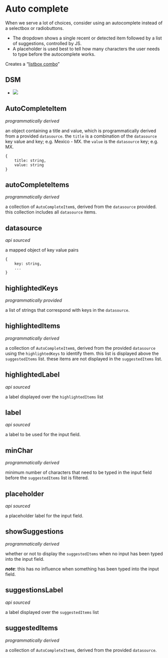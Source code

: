 # Auto complete
When we serve a lot of choices, consider using an autocomplete instead of a selectbox or radiobuttons.

- The dropdown shows a single recent or detected item followed by a list of suggestions, controlled by JS.
- A placeholder is used best to tell how many characters the user needs to type before the autocomplete works.

Creates a “[listbox combo](https://www.w3.org/TR/wai-aria-practices/examples/combobox/aria1.1pattern/listbox-combo.html)”

## DSM
* ![](https://ultimaker.invisionapp.com/d/main#/console/18252425/378973703/preview)

## AutoCompleteItem
_programmatically derived_

an object containing a title and value, which is programmatically derived from a provided `datasource`. the `title` is a combination of the `datasource` key value and key; e.g. Mexico - MX. the `value` is the `datasource` key; e.g. MX.
```
{
    title: string,
    value: string
}
```

## autoCompleteItems
_programmatically derived_

a collection of `AutoCompleteItem`s, derived from the `datasource` provided. this collection includes all `datasource` items.

## datasource
_api sourced_

a mapped object of key value pairs
```
{
    key: string,
    ...
}
```

## highlightedKeys
_programmatically provided_

a list of strings that correspond with keys in the `datasource`.

## highlightedItems
_programmatically derived_

a collection of `AutoCompleteItem`s, derived from the provided `datasource` using the `highlightedKeys` to identify them. this list is displayed above the `suggestedItems` list. these items are not displayed in the `suggestedItems` list.

## highlightedLabel
_api sourced_

a label displayed over the `highlightedItems` list

## label
_api sourced_

a label to be used for the input field. 

## minChar
_programmatically derived_

minimum number of characters that need to be typed in the input field before the `suggestedItems` list is filtered.

## placeholder
_api sourced_

a placeholder label for the input field.

## showSuggestions
_programmatically derived_

whether or not to display the `suggestedItems` when no input has been typed into the input field.

***note***: this has no influence when something has been typed into the input field. 

## suggestionsLabel
_api sourced_

a label displayed over the `suggestedItems` list

## suggestedItems
_programmatically derived_

a collection of `AutoCompleteItem`s, derived from the provided `datasource`.
